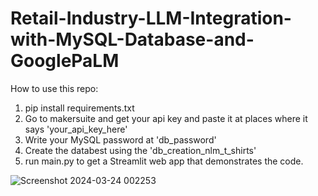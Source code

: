 # Retail-Industry-LLM-Integration-with-MySQL-Database-and-GooglePaLM

How to use this repo:
1. pip install requirements.txt
2. Go to makersuite and get your api key and paste it at places where it says 'your_api_key_here'
3. Write your MySQL password at 'db_password'
4. Create the databest using the 'db_creation_nlm_t_shirts'
5. run main.py to get a Streamlit web app that demonstrates the code.


![Screenshot 2024-03-24 002253](https://github.com/sangwainupur/Retail-Industry-LLM-Integration-with-MySQL-Database-and-GooglePaLM-/assets/114514214/fd9fa510-3acd-4912-9aeb-9aec613ef1c7)

